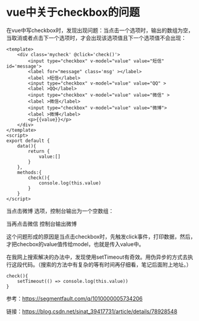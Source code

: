# vue中关于checkbox的问题 #

在vue中写checkbox时，发现出现问题：当点击一个选项时，输出的数组为空，当取消或者点击下一个选项时，才会出现该选项值且下一个选项值不会出现：

```
<template>
    <div class='mycheck' @click='check()'>
        <input type="checkbox" v-model="value" value="短信" id='message'>
        <label for="message" class='msg' ></label>
        <label >短信</label> 
        <input type="checkbox" v-model="value" value="QQ" >
        <label >QQ</label>
        <input type="checkbox" v-model="value" value="微信" >
        <label >微信</label> 
        <input type="checkbox" v-model="value" value="微博">
        <label >微博</label> 
        <p>{{value}}</p> 
    </div>
</template>
<script>
export default {
    data(){
        return {
            value:[]
        }
    },
    methods:{
        check(){
            console.log(this.value)
        }
    }
</script>
```

当点击微博 选项，控制台输出为一个空数组：

当再点击微信 控制台输出微博

这个问题形成的原因是当点击checkbox时，先触发click事件，打印数据，然后，才把checbox的value值传给model，也就是传入value中。

在我网上搜索解决的办法中，发现使用setTimeout有奇效。用伪异步的方式去执行这段代码。（搜索的方法中有复杂的等有时间再仔细看，笔记后面附上地址。）

```
check(){
    setTimeout(() => console.log(this.value))
}
```

参考：https://segmentfault.com/q/1010000005734206

链接：https://blog.csdn.net/sinat_39417731/article/details/78928548
